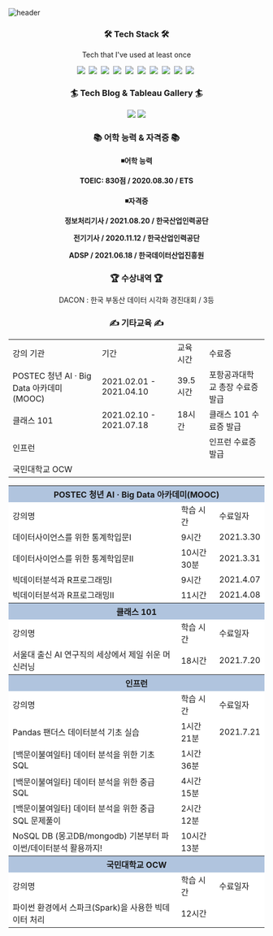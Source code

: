 ![header](https://capsule-render.vercel.app/api?type=waving&color=89E5EB&height=300&section=header&text=JIHUN%20SEO&fontSize=90)

<h3 align="center">🛠 Tech Stack 🛠</h3>

<p align="center"> Tech that I've used at least once </p>

<p align="center">
 <img src="https://img.shields.io/badge/Python-3766AB?style=flat-square&logo=Python&logoColor=white"/></a>&nbsp <img src="https://img.shields.io/badge/MongoDB-47A248?style=flat-square&logo=MongoDB&logoColor=white"/></a>&nbsp <img src="https://img.shields.io/badge/MySQL-4479A1?style=flat-square&logo=MySQL&logoColor=white"/></a>&nbsp
<img src="https://img.shields.io/badge/R-276DC3?style=flat-square&logo=R&logoColor=white"/></a>&nbsp <img src="https://img.shields.io/badge/Flask-000000?style=flat-square&logo=Flask&logoColor=white"/></a>&nbsp <img src="https://img.shields.io/badge/OpenCV-5C3EE8?style=flat-square&logo=OpenCV&logoColor=white"/></a>&nbsp
<img src="https://img.shields.io/badge/C-A8B9CC?style=flat-square&logo=C&logoColor=white"/></a>&nbsp <img src="https://img.shields.io/badge/C++-00599C?style=flat-square&logo=C%2B%2B&logoColor=white"/></a>&nbsp <img src="https://img.shields.io/badge/Tableau-E97627?style=flat-square&logo=Tableau&logoColor=white"/></a>&nbsp <img src="https://img.shields.io/badge/Apache Spark-E25A1C?style=flat-square&logo=Apache Spark&logoColor=white"/></a>&nbsp
</p>

<h3 align="center">🏄 Tech Blog & Tableau Gallery 🏄 </h3>
<p align="center">
<a href="https://sjh4773.github.io/"><img src="https://img.shields.io/badge/Tech Blog-1AB7EA?style=flat-square&logo=Vimeo&logoColor=white&link=https://sjh4773.github.io/"/></a>
<a href="https://public.tableau.com/app/profile/.22377384/"><img src="https://img.shields.io/badge/Tableau Gallery-E97627?style=flat-square&logo=Tableau&logoColor=white&link=https://public.tableau.com/app/profile/.22377384"/></a>
</p>

<h3 align="center">📚 어학 능력 & 자격증 📚 </h3>
<h4 align="center">◾어학 능력</p>
<p align="center"> TOEIC: 830점 / 2020.08.30 / ETS </p>
<h4 align="center">◾자격증</p>
<p align="center"> 정보처리기사 / 2021.08.20 / 한국산업인력공단 </p>
<p align="center"> 전기기사 / 2020.11.12 / 한국산업인력공단 </p>
<p align="center"> ADSP / 2021.06.18 / 한국데이터산업진흥원 </p>

<h3 align="center">🏆 수상내역 🏆 </h3>
<p align="center"> DACON : 한국 부동산 데이터 시각화 경진대회 / 3등 </p>

<h3 align="center">✍ 기타교육 ✍ </h3>


<table align="center">
    <tr>
    	<td>강의 기관</td>
        <td>기간</td>
        <td>교육 시간</td>
        <td>수료증</td>
    </tr>
     <tr>
    	<td>POSTEC 청년 AI · Big Data 아카데미(MOOC)</td>
        <td>2021.02.01 - 2021.04.10</td>
        <td>39.5시간</td>
        <td>포항공과대학교 총장 수료증 발급</td>
    </tr>
     <tr>
    	<td>클래스 101</td>
        <td>2021.02.10 - 2021.07.18</td>
        <td>18시간</td>
        <td>클래스 101 수료증 발급</td>
    </tr>
    <tr>
    	<td>인프런</td>
        <td>   </td>
        <td>   </td>
        <td>인프런 수료증 발급</td>
    </tr>
    <tr>
    	<td>국민대학교 OCW</td>
        <td>   </td>
        <td>   </td>
        <td>   </td>
    </tr>
</table>




<table align="center">
     <tr>
        <th colspan="3"; bgcolor="#B0C4DE">POSTEC 청년 AI · Big Data 아카데미(MOOC)</th>
    </tr>
    <tr>
    	<td bgcolor="white">강의명</td>
        <td bgcolor="white">학습 시간</td>
        <td bgcolor="white">수료일자</td>
    </tr>
     <tr>
    	<td bgcolor="white">데이터사이언스를 위한 통계학입문Ⅰ</td>
        <td bgcolor="white">9시간</td>
        <td bgcolor="white">2021.3.30</td>
    </tr>
     <tr>
    	<td bgcolor="white">데이터사이언스를 위한 통계학입문Ⅱ</td>
        <td bgcolor="white">10시간 30분</td>
        <td bgcolor="white">2021.3.31</td>
    </tr>
    <tr>
    	<td bgcolor="white">빅데이터분석과 R프로그래밍Ⅰ</td>
        <td bgcolor="white">9시간</td>
        <td bgcolor="white">2021.4.07</td>
    </tr>
    <tr>
    	<td bgcolor="white">빅데이터분석과 R프로그래밍Ⅱ</td>
        <td bgcolor="white">11시간</td>
        <td bgcolor="white">2021.4.08</td>
    </tr>
     <tr>
        <th colspan="3"; bgcolor="#B0C4DE">클래스 101</th>
    </tr>
    <tr>
    	<td bgcolor="white">강의명</td>
        <td bgcolor="white">학습 시간</td>
        <td bgcolor="white">수료일자</td>
    </tr>
    <tr>
    	<td bgcolor="white">서울대 출신 AI 연구직의 세상에서 제일 쉬운 머신러닝</td>
        <td bgcolor="white">18시간</td>
        <td bgcolor="white">2021.7.20</td>
    </tr>
    <tr>
        <th colspan="3"; bgcolor="#B0C4DE">인프런</th>
    </tr>
    <tr>
    	<td bgcolor="white">강의명</td>
        <td bgcolor="white">학습 시간</td>
        <td bgcolor="white">수료일자</td>
    </tr>
    <tr>
    	<td bgcolor="white">Pandas 팬더스 데이터분석 기초 실습</td>
        <td bgcolor="white">1시간 21분</td>
        <td bgcolor="white">2021.7.21</td>
    </tr>
    <tr>
    	<td bgcolor="white">[백문이불여일타] 데이터 분석을 위한 기초 SQL</td>
        <td bgcolor="white">1시간 36분</td>
        <td bgcolor="white">  </td>
    </tr>
    <tr>
    	<td bgcolor="white">[백문이불여일타] 데이터 분석을 위한 중급 SQL</td>
        <td bgcolor="white">4시간 15분</td>
        <td bgcolor="white">  </td>
    </tr>
    <tr>
    	<td bgcolor="white">[백문이불여일타] 데이터 분석을 위한 중급 SQL 문제풀이</td>
        <td bgcolor="white">2시간 12분</td>
        <td bgcolor="white">  </td>
    </tr>
    <tr>
    	<td bgcolor="white">NoSQL DB (몽고DB/mongodb) 기본부터 파이썬/데이터분석 활용까지!</td>
        <td bgcolor="white">10시간 13분</td>
        <td bgcolor="white">  </td>
    </tr>
    <tr>
        <th colspan="3"; bgcolor="#B0C4DE">국민대학교 OCW</th>
    </tr>
    <tr>
    	<td bgcolor="white">강의명</td>
        <td bgcolor="white">학습 시간</td>
        <td bgcolor="white">수료일자</td>
    </tr>
    <tr>
    	<td bgcolor="white">파이썬 환경에서 스파크(Spark)을 사용한 빅데이터 처리</td>
        <td bgcolor="white">12시간</td>
        <td bgcolor="white">  </td>
    </tr>
</table>